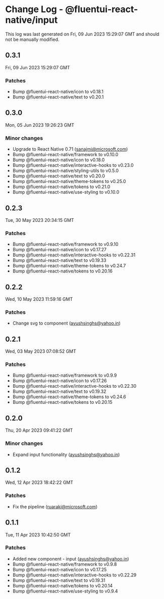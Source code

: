 # Change Log - @fluentui-react-native/input

This log was last generated on Fri, 09 Jun 2023 15:29:07 GMT and should not be manually modified.

<!-- Start content -->

## 0.3.1

Fri, 09 Jun 2023 15:29:07 GMT

### Patches

- Bump @fluentui-react-native/icon to v0.18.1
- Bump @fluentui-react-native/text to v0.20.1

## 0.3.0

Mon, 05 Jun 2023 19:26:23 GMT

### Minor changes

- Upgrade to React Native 0.71 (sanajmi@microsoft.com)
- Bump @fluentui-react-native/framework to v0.10.0
- Bump @fluentui-react-native/icon to v0.18.0
- Bump @fluentui-react-native/interactive-hooks to v0.23.0
- Bump @fluentui-react-native/styling-utils to v0.5.0
- Bump @fluentui-react-native/text to v0.20.0
- Bump @fluentui-react-native/theme-tokens to v0.25.0
- Bump @fluentui-react-native/tokens to v0.21.0
- Bump @fluentui-react-native/use-styling to v0.10.0

## 0.2.3

Tue, 30 May 2023 20:34:15 GMT

### Patches

- Bump @fluentui-react-native/framework to v0.9.10
- Bump @fluentui-react-native/icon to v0.17.27
- Bump @fluentui-react-native/interactive-hooks to v0.22.31
- Bump @fluentui-react-native/text to v0.19.33
- Bump @fluentui-react-native/theme-tokens to v0.24.7
- Bump @fluentui-react-native/tokens to v0.20.16

## 0.2.2

Wed, 10 May 2023 11:59:16 GMT

### Patches

- Change svg to component (ayushsinghs@yahoo.in)

## 0.2.1

Wed, 03 May 2023 07:08:52 GMT

### Patches

- Bump @fluentui-react-native/framework to v0.9.9
- Bump @fluentui-react-native/icon to v0.17.26
- Bump @fluentui-react-native/interactive-hooks to v0.22.30
- Bump @fluentui-react-native/text to v0.19.32
- Bump @fluentui-react-native/theme-tokens to v0.24.6
- Bump @fluentui-react-native/tokens to v0.20.15

## 0.2.0

Thu, 20 Apr 2023 09:41:22 GMT

### Minor changes

- Expand input functionality (ayushsinghs@yahoo.in)

## 0.1.2

Wed, 12 Apr 2023 18:42:22 GMT

### Patches

- Fix the pipeline (ruaraki@microsoft.com)

## 0.1.1

Tue, 11 Apr 2023 10:42:50 GMT

### Patches

- Added new component - input (ayushsinghs@yahoo.in)
- Bump @fluentui-react-native/framework to v0.9.8
- Bump @fluentui-react-native/icon to v0.17.25
- Bump @fluentui-react-native/interactive-hooks to v0.22.29
- Bump @fluentui-react-native/text to v0.19.31
- Bump @fluentui-react-native/tokens to v0.20.14
- Bump @fluentui-react-native/use-styling to v0.9.4

